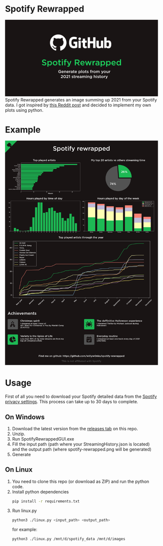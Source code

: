 # Spotify Rewrapped
![Spotify Rewrapped](readme/spotify-rewrapped.png "Spotify Rewrapped")
Spotify Rewrapped generates an image summing up 2021 from your Spotify data. I got inspired by [this Reddit post](https://www.reddit.com/r/dataisbeautiful/comments/rfkh6r/for_fans_of_spotify_wrapped_you_can_download_your/) and decided to implement my own plots using python.

# Example
![example result](readme/example.png "Example result")

# Usage
First of all you need to download your Spotify detailed data from the [Spotify privacy settings](https://www.spotify.com/us/account/privacy/). This process can take up to 30 days to complete.

## On Windows
1. Download the latest version from the [releases tab](https://github.com/willyw0nka/spotify-rewrapped/releases) on this repo.
2. Unzip.
3. Run SpotifyRewrappedGUI.exe
4. Fill the input path (path where your StreamingHistory.json is located) and the output path (where spotify-rewrapped.png will be generated)
5. Generate

## On Linux
1. You need to clone this repo (or download as ZIP) and run the python code.
2. Install python dependencies
    ```bash 
    pip install -r requirements.txt
    ```
3. Run linux.py
    ```bash
    python3 ./linux.py <input_path> <output_path>
    ```
    for example:
    ```bash
    python3 ./linux.py /mnt/d/spotify_data /mnt/d/images
    ```
